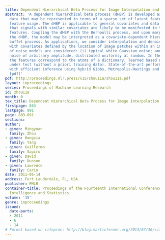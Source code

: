 ```yaml
---
title: Dependent Hierarchical Beta Process for Image Interpolation and Denoising
abstract: 'A dependent hierarchical beta process (dHBP) is developed as a prior for
  data that may be represented in terms of a sparse set of latent features, with covariate-dependent
  feature usage. The dHBP is applicable to general covariates and data models, imposing
  that signals with similar covariates are likely to be manifested in terms of similar
  features. Coupling the dHBP with the Bernoulli process, and upon marginalizing out
  the dHBP, the model may be interpreted as a covariate-dependent hierarchical Indian
  buffet process. As applications, we consider interpolation and denoising of an image,
  with covariates defined by the location of image patches within an image. Two types
  of noise models are considered: (i) typical white Gaussian noise; and (ii) spiky
  noise of arbitrary amplitude, distributed uniformly at random. In these examples,
  the features correspond to the atoms of a dictionary, learned based upon the data
  under test (without a priori training data). State-of-the-art performance is demonstrated,
  with efficient inference using hybrid Gibbs, Metropolis-Hastings and slice sampling.
  [pdf]'
pdf: http://proceedings.mlr.press/v15/zhou11a/zhou11a.pdf
layout: inproceedings
series: Proceedings of Machine Learning Research
id: zhou11a
month: 0
tex_title: Dependent Hierarchical Beta Process for Image Interpolation and Denoising
firstpage: 883
lastpage: 891
page: 883-891
sections: 
author:
- given: Mingyuan
  family: Zhou
- given: Hongxia
  family: Yang
- given: Guillermo
  family: Sapiro
- given: David
  family: Dunson
- given: Lawrence
  family: Carin
date: 2011-06-14
address: Fort Lauderdale, FL, USA
publisher: PMLR
container-title: Proceedings of the Fourteenth International Conference on Artificial
  Intelligence and Statistics
volume: '15'
genre: inproceedings
issued:
  date-parts:
  - 2011
  - 6
  - 14
# Format based on citeproc: http://blog.martinfenner.org/2013/07/30/citeproc-yaml-for-bibliographies/
---
```

